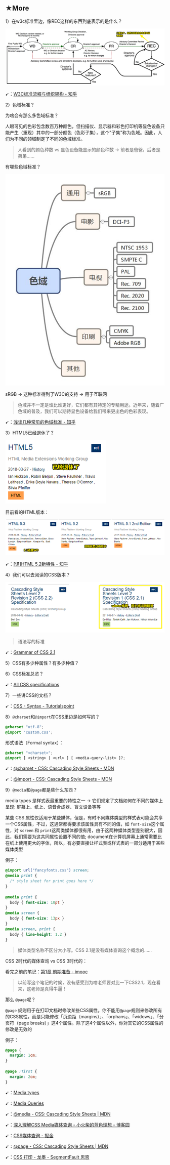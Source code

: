## ★More

1）在w3c标准里边，像REC这样的东西到底表示的是什么？

![标准的诞生历程](assets/img/2020-05-06-23-26-10.png)

➹：[W3C标准流程与组织架构 - 知乎](https://zhuanlan.zhihu.com/p/36103933)

2）色域标准？

为啥会有那么多色域标准？

人眼可见的色彩包含数百万种颜色，但扫描仪、显示器和彩色打印机等显色设备只能产生（重现）其中的一部分颜色（色彩子集），这个"子集"称为色域。因此，人们为不同的领域制定了不同的色域标准。

> 人看到的颜色种数 vs 显色设备能显示的颜色种数 -> 前者是爸爸，后者是弟弟……

有哪些色域标准？

![色域分类](assets/img/2020-05-06-23-39-37.png)

sRGB -> 这种标准得到了W3C的支持 -> 用于互联网

> 色域并不一定是谁比谁更好，它们都有其特定的专精用途。近年来，随着广色域的普及，我们可以期待显色设备给我们带来更出色的色彩表现。

➹：[浅谈几种常见的色域标准 - 知乎](https://zhuanlan.zhihu.com/p/45533004)

3）HTML5已经退休了？

![HTML5](assets/img/2020-05-06-23-58-59.png)

目前看的HTML版本：

![HTML5.2](assets/img/2020-05-07-00-00-42.png)

➹：[[译]HTML 5.2新特性 - 知乎](https://zhuanlan.zhihu.com/p/33174266)

4）我们可以去阅读的CSS版本？

![css2.1](assets/img/2020-05-07-00-16-31.png)

> 语法写的标准

➹：[Grammar of CSS 2.1](https://www.w3.org/TR/2011/REC-CSS2-20110607/grammar.html#grammar)

5）CSS有多少种属性？有多少种值？

6）CSS标准总览？

➹：[All CSS specifications](https://www.w3.org/Style/CSS/specs.en.html)

7）一些讲CSS的文档？

➹：[CSS - Syntax - Tutorialspoint](https://www.tutorialspoint.com/css/css_syntax.htm)

8）`@charset`和`@import`在CSS里边是如何写的？

``` css
@charset "utf-8";
@import 'custom.css';
```

形式语法（Formal syntax）：

``` css
@charset "<charset>";
@import [ <string> | <url> ] [ <media-query-list> ]?;
```

➹：[@charset - CSS: Cascading Style Sheets - MDN](https://developer.mozilla.org/en-US/docs/Web/CSS/@charset)

➹：[@import - CSS: Cascading Style Sheets - MDN](https://developer.mozilla.org/en-US/docs/Web/CSS/@import)

9）`@media`和`@page`都是些什么东西？

media types 是样式表最重要的特性之一 -> 它们规定了文档如何在不同的媒体上呈现: 屏幕上、纸上、语音合成器、盲文设备等等

某些 CSS 属性仅适用于某些媒体，但是，有时不同媒体类型的样式表可能会共享一个CSS属性，不过，这通常都得要求该属性具有不同的值，如 `font-size`这个属性，对 `screen` 和 `print`这两类媒体都很有用，由于这两种媒体类型差别很大，因此，我们需要为这共同属性设置不同的值; document在计算机屏幕上通常需要比在纸上使用更大的字体，所以，有必要直接让样式表或样式表的一部分适用于某些媒体类型

例子：

``` css
@import url("fancyfonts.css") screen;
@media print {
  /* style sheet for print goes here */
}

@media print {
  body { font-size: 10pt }
}
@media screen {
  body { font-size: 13px }
}
@media screen, print {
  body { line-height: 1.2 }
}
```

> 媒体类型名称不区分大小写。CSS 2.1是没有媒体查询这个概念的……

CSS 2时代的媒体查询 vs CSS 3时代的：

看完之前的笔记：[第1章 前期准备 - imooc](https://ppambler.github.io/imooc/01-%E6%89%80%E5%90%91%E6%8A%AB%E9%9D%A1%E7%9A%84%E5%93%8D%E5%BA%94%E5%BC%8F%E5%BC%80%E5%8F%91/%E7%AC%AC1%E7%AB%A0-%E5%89%8D%E6%9C%9F%E5%87%86%E5%A4%87.html#1-6-%E5%AA%92%E4%BD%93%E6%9F%A5%E8%AF%A2-1)

> 以前写这个笔记的时候，没有感受到为啥老师要对比一下CSS2.1，现在看来，这老师是真得牛逼！

那么 `@page`呢？

`@page` 规则用于在打印文档时修改某些CSS属性。你不能用`@page`规则来修改所有的CSS属性，而是只能修改「页边距（margins）」、「orphans」、「widows」、「分页符（page breaks）」这4个属性。除了这4个属性以外，你对其它的CSS属性的修改是无效的

例子：

``` css
@page {
  margin: 1cm;
}

@page :first {
  margin: 2cm;
}
```

➹：[Media types](https://www.w3.org/TR/2011/REC-CSS2-20110607/media.html#q7.0)

➹：[Media Queries](https://www.w3.org/TR/2012/REC-css3-mediaqueries-20120619/)

➹：[@media - CSS: Cascading Style Sheets | MDN](https://developer.mozilla.org/en-US/docs/Web/CSS/@media)

➹：[深入理解CSS Media媒体查询 - 小火柴的蓝色理想 - 博客园](https://www.cnblogs.com/xiaohuochai/p/5848612.html)

➹：[CSS媒体查询 - 掘金](https://juejin.im/post/5affd7ff6fb9a07aa2139ebb)

➹：[@page - CSS: Cascading Style Sheets | MDN](https://developer.mozilla.org/en-US/docs/Web/CSS/@page)

➹：[CSS 打印 - 龙墨 - SegmentFault 思否](https://segmentfault.com/a/1190000010145260)












